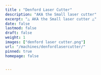 ```yaml
---
title : "Denford Laser Cutter"
description: "AKA the Small laser cutter"
excerpt: "△ AKA the Small laser cutter △"
date: false
lastmod: false
draft: false
weight: 1
images: ["denford laser cutter.png"]
url: "/machines/denfordlasercutter/"
pinned: true
homepage: false


---
```


